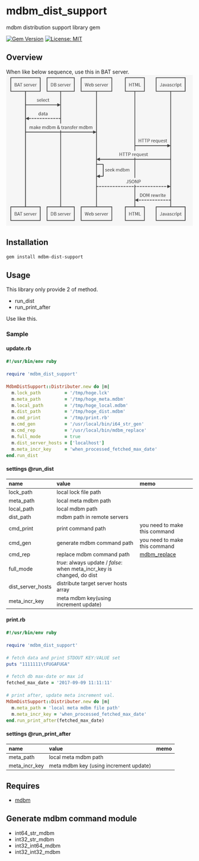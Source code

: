 # mdbm_dist_support
mdbm distribution support library gem

[![Gem Version](https://badge.fury.io/rb/mdbm_dist_support.svg)](https://badge.fury.io/rb/mdbm_dist_support)
[![License: MIT](https://img.shields.io/badge/License-MIT-yellow.svg)](https://opensource.org/licenses/MIT)

## Overview
When like below sequence, use this in BAT server.
![overview image](https://github.com/MichinaoShimizu/mdbm_dist_support/blob/master/mdbm_dist.jpg?raw=true)

## Installation
`gem install mdbm-dist-support`

## Usage
This library only provide 2 of method.
* run_dist
* run_print_after  

Use like this.

### Sample
#### update.rb
```ruby
#!/usr/bin/env ruby

require 'mdbm_dist_support'

MdbmDistSupport::Distributer.new do |m|
  m.lock_path         = '/tmp/hoge.lck'
  m.meta_path         = '/tmp/hoge_meta.mdbm'
  m.local_path        = '/tmp/hoge_local.mdbm'
  m.dist_path         = '/tmp/hoge_dist.mdbm'
  m.cmd_print         = '/tmp/print.rb'
  m.cmd_gen           = '/usr/local/bin/i64_str_gen'
  m.cmd_rep           = '/usr/local/bin/mdbm_replace'
  m.full_mode         = true
  m.dist_server_hosts = ['localhost']
  m.meta_incr_key     = 'when_processed_fetched_max_date'
end.run_dist
```
#### settings @run_dist
|name|value|memo|
|:-----------|:------------|:------------|
|lock_path|local lock file path||
|meta_path|local meta mdbm path||
|local_path|local mdbm path||
|dist_path|mdbm path in remote servers||
|cmd_print|print command path|you need to make this command|
|cmd_gen|generate mdbm command path|you need to make this command|
|cmd_rep|replace mdbm command path|[mdbm_replace](https://github.com/yahoo/mdbm/blob/master/gendoc/mdbm_replace.rst)|
|full_mode|_true_: always update / _false_: when meta_incr_key is changed, do dist||
|dist_server_hosts|distribute target server hosts array||
|meta_incr_key|meta mdbm key(using increment update)||

#### print.rb
```ruby
#!/usr/bin/env ruby

require 'mdbm_dist_support'

# fetch data and print STDOUT KEY:VALUE set
puts "1111111\tFUGAFUGA"

# fetch db max-date or max id
fetched_max_date = '2017-09-09 11:11:11'

# print after, update meta increment val.
MdbmDistSupport::Distributer.new do |m|
  m.meta_path = 'local meta mdbm file path'
  m.meta_incr_key = 'when_processed_fetched_max_date'
end.run_print_after(fetched_max_date)
```
#### settings @run_print_after
|name|value|memo|
|:-----------|:------------|:------------|
|meta_path|local meta mdbm path||
|meta_incr_key|meta mdbm key (using increment update)||

## Requires
* [mdbm](https://github.com/yahoo/mdbm)

## Generate mdbm command module
* int64_str_mdbm
* int32_str_mdbm
* int32_int64_mdbm
* int32_int32_mdbm
